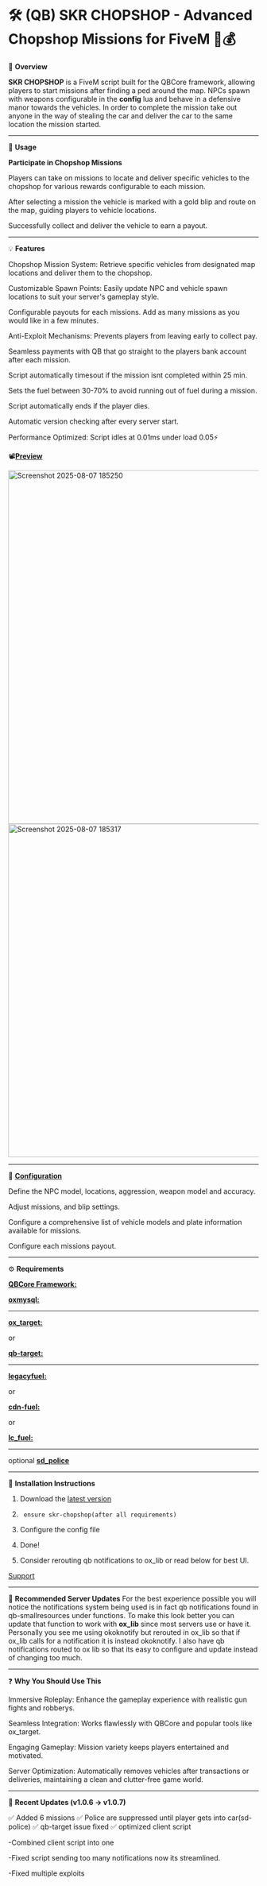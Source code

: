<h1>🛠️ (QB) SKR CHOPSHOP - Advanced Chopshop Missions for FiveM 🚗💰</h1>

📜 **Overview**

   **SKR CHOPSHOP**  is a FiveM script built for the QBCore framework, allowing players to start missions after finding a ped around the map. NPCs spawn with weapons configurable in the **config** lua and behave in a defensive manor towards the vehicles. In order to complete the mission take out anyone in the way of stealing the car and deliver the car to the same location the mission started.

----------------------------------------------------------------------------------

📱 **Usage**

**Participate in Chopshop Missions**
   
   Players can take on missions to locate and deliver specific vehicles to the chopshop for various rewards configurable to each mission.

   After selecting a mission the vehicle is marked with a gold blip and route on the map, guiding players to vehicle locations.

   Successfully collect and deliver the vehicle to earn a payout.


---------------------------------------------------------------------------------

💡 **Features**

   Chopshop Mission System: Retrieve specific vehicles from designated map locations and deliver them to the chopshop.

   Customizable Spawn Points: Easily update NPC and vehicle spawn locations to suit your server's gameplay style.

   Configurable payouts for each missions. Add as many missions as you would like in a few minutes.

   Anti-Exploit Mechanisms: Prevents players from leaving early to collect pay.

   Seamless payments with QB that go straight to the players bank account after each mission.

   Script automatically timesout if the mission isnt completed within 25 min.

   Sets the fuel between 30-70% to avoid running out of fuel during a mission.

   Script automatically ends if the player dies.

   Automatic version checking after every server start.

   Performance Optimized: Script idles at 0.01ms under load 0.05⚡
   
   📽️[**Preview**](https://www.youtube.com/watch?v=Og2wkxicbL4)
   
<img width="2008" height="712" alt="Screenshot 2025-08-07 185250" src="https://github.com/user-attachments/assets/09946c14-cc33-4b9a-b442-eb65d199f787" />
<img width="1528" height="671" alt="Screenshot 2025-08-07 185317" src="https://github.com/user-attachments/assets/97c501b4-f452-48e0-b39e-63c35bb3cac7" />

   
   
----------------------------------------------------------------------------------


🔧 [**Configuration**](https://github.com/shreddykr/skr-chopshop/blob/main/config.lua)

   Define the NPC model, locations, aggression, weapon model and accuracy.
   
   Adjust missions, and blip settings.

   Configure a comprehensive list of vehicle models and plate information available for missions.

   Configure each missions payout.


--------------------------------------------------------------------------------

⚙️ **Requirements**

   [**QBCore Framework:** ](https://github.com/qbcore-framework/qb-core)


   [**oxmysql:** ](https://github.com/overextended/oxmysql)


--------------------------------------------------------------------------------

   [**ox_target:** ](https://github.com/overextended/ox_target)

      
   or
      
   [**qb-target:**](https://github.com/qbcore-framework/qb-target)

---------------------------------------------------------------------------------

   [**legacyfuel:**](https://github.com/InZidiuZ/LegacyFuel)

   or 

   [**cdn-fuel:**](https://github.com/CodineDev/cdn-fuel)

   or 

   [**lc_fuel:**](https://github.com/LeonardoSoares98/lc_fuel)
      

---------------------------------------------------------------------------------

   optional [**sd_police**](https://github.com/Samuels-Development/sd-aipolice)

---------------------------------------------------------------------------------

🚀 **Installation Instructions**

   1. Download the [latest version](https://github.com/shreddykr/skr-chopshop/releases/tag/1.0.4)

   2.      ensure skr-chopshop(after all requirements)

   3.  Configure the config file

   4.  Done!

   5.  Consider rerouting qb notifications to ox_lib or read below for best UI.

   [Support](https://discord.com/invite/HfuctRgc4X)


--------------------------------------------------------------------------------

🔧 **Recommended Server Updates**
      For the best experience possible you will notice the notifications system being used is in fact qb notifications found in qb-smallresources under functions. To make this look better you can update that function to work with **ox_lib** since most servers
      use or have it. Personally you see me using okoknotify but rerouted in ox_lib so that if ox_lib calls for a notification it is instead okoknotify. I also have qb notifications routed to ox lib so that its easy to configure and update instead of 
      changing too much.

------------------------------------------------------------------------------------------

❓ **Why You Should Use This**

   Immersive Roleplay: Enhance the gameplay experience with realistic gun fights and robberys.

   Seamless Integration: Works flawlessly with QBCore and popular tools like ox_target.

   Engaging Gameplay: Mission variety keeps players entertained and motivated.

   Server Optimization: Automatically removes vehicles after transactions or deliveries, maintaining a clean and clutter-free game world.

----------------------------------------------------------------------------------------------------------------------------------

📂 **Recent Updates (v1.0.6 → v1.0.7)**

✅ Added 6 missions
✅ Police are suppressed until player gets into car(sd-police)
✅ qb-target issue fixed
✅ optimized client script

   -Combined client script into one

   -Fixed script sending too many notifications now its streamlined.

   -Fixed multiple exploits

